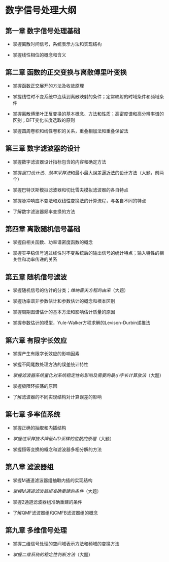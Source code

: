 # 数字信号处理大纲

## 第一章 数字信号处理基础

* 掌握离散时间信号，系统表示方法和实现结构

* 掌握线性相位的概念和含义

## 第二章 函数的正交变换与离散傅里叶变换

* 掌握函数正交展开的方法及收敛原理

* 掌握线性时不变系统中连续到离散映射的条件；定常映射的时域条件和频域条件

* 掌握离散傅里叶正反变换的基本概念、方法和性质；高密度谱和高分辨率谱的区别；DFT变化长度选取的原则

* 掌握圆周卷积和线性卷积的关系，重叠相加法和重叠保留法

## 第三章 数字滤波器的设计

* 掌握数字滤波器设计指标包含的内容和确定方法

* 掌握*窗口设计法、频率采样法*和最小最大误差逼近法的设计方法（大题，前两个）

* 掌握巴特沃斯模拟滤波器和切比雪夫模拟滤波器的各自特点

* 掌握脉冲响应不变法和双线性变换法的计算流程，与各自不同的特点

* 了解数字滤波器频率变换的方法

## 第四章 离散随机信号基础

* 掌握自相关函数、功率谱密度函数的概念

* 掌握实平稳信号通过线性时不变系统后的输出信号的统计特点；输入特性的相关性和功率传递的关系

## 第五章 随机信号滤波

* 掌握随机信号的估计的分类；*维纳霍夫方程的由来*（大题）

* 掌握功率谱非参数估计和参数估计的概念和根本区别

* 掌握周期图谱估计的基本方法和影响估计质量的原因

* 掌握参数估计的模型，Yule-Walker方程求解的Levison-Durbin递推法

## 第六章 有限字长效应

* 掌握产生有限字长效应的影响因素

* 掌握不同尾数处理方法的误差统计特性

* *掌握滤波器系统量化对系统稳定性的影响及需要的最小字长计算放法*（大题）

* 掌握极限环振荡的原因

* 了解滤波器的不同实现结构对计算误差的影响

## 第七章 多率值系统

* 掌握正确的抽取和内插结构

* *掌握过采样技术降低A/D采样的位数的原理*（大题）

* 掌握恒等变换的概念和滤波器多相分解的方法

## 第八章 滤波器组

* 掌握M通道滤波器组抽取内插的实现结构

* *掌握M通道滤波器组准确重建的条件*（大题）

* 掌握2通道滤波器组准确重建的条件

* 了解QMF滤波器组和CMFB滤波器组的概念

## 第九章 多维信号处理

* 掌握二维信号处理的空间域表示方法和频域的变换方法

* *掌握二维系统的稳定性判断方法*（大题）

